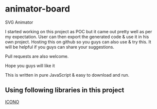 # animator-board
SVG Animator


I started working on this project as POC but it came out pretty well as per my expectation. User can then export the generated code & use it in his own project.
Hosting this on github so you guys can also use & try this. It will be helpful if you guys can share your suggestions. 

Pull requests are also welcome.


Hope you guys will like it


This is written in pure JavaScript & easy to download and run.
    
    
    

Using following libraries in this project 
----
[ICONO](https://saeedalipoor.github.io/icono/)
